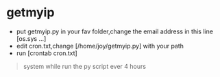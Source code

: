 # getmyip

+ put getmyip.py in your fav folder,change the email address in this line [os.sys ...]
+ edit cron.txt,change [/home/joy/getmyip.py] with your path
+ run [crontab cron.txt]

> system while run the py script ever 4 hours
